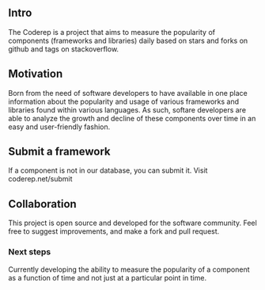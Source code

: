 ## Intro
The Coderep is a project that aims to measure the popularity of components (frameworks and libraries) daily based on stars and forks on github and tags on stackoverflow.

## Motivation
Born from the need of software developers to have available in one place information about the popularity and usage of various frameworks and libraries found within various languages. As such, softare developers are able to analyze the growth and decline of these components over time in an easy and user-friendly fashion.

## Submit a framework
If a component is not in our database, you can submit it. Visit coderep.net/submit

## Collaboration
This project is open source and developed for the software community. Feel free to suggest improvements, and make a fork and pull request.

### Next steps
Currently developing the ability to measure the popularity of a component as a function of time and not just at a particular point in time.




